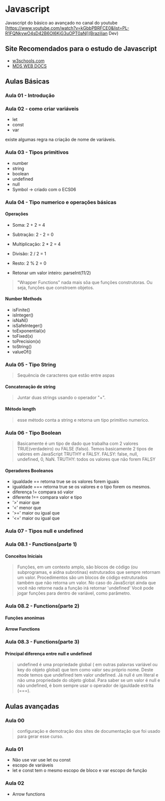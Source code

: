 # Javascript

Javascript do básico ao avançado no canal do youtube
[https://www.youtube.com/watch?v=kGbbPBRFCE0&list=PL-R1FQNkywO4sD42B6OI6KjG3uOPT0aNl](Brazilian Dev)

## Site Recomendados para o estudo de Javascript

- [w3schools.com](https://www.w3schools.com)
- [MDS WEB DOCS](https://developer.mozilla.org/pt-BR/docs/Learn/Getting_started_with_the_web)

## Aulas Básicas

### Aula 01 - Introdução

### Aula 02 - como criar variáveis

- let
- const
- var

existe algumas regra na criação de nome de variáveis.

### Aula 03 - Tipos primitivos

- number
- string
- boolean
- undefined
- null
- Symbol -> criado com o ECS06

### Aula 04 - Tipo numerico e operações básicas

#### Operações

- Soma: 2 + 2 = 4

- Subtração: 2 - 2 = 0

- Multiplicação: 2 * 2 = 4

- Divisão: 2 / 2 = 1

- Resto: 2 % 2 = 0

- Retonar um valor inteiro: parseInt(11/2)

> "Wrapper Functions" nada mais sõa que funções construtoras. Ou seja, funções que constroem objetos.

#### Number Methods

- isFinite()
- isInteger()
- isNaN()
- isSafeInteger()
- toExponential(x)
- toFixed(x)
- toPrecision(x)
- toString()
- valueOf()

### Aula 05 - Tipo String

> Sequência de caracteres que estão entre aspas

#### Concatenação de string

> Juntar duas strings usando o operador "+".

#### Método length

> esse método conta a string e retorna um tipo primitivo numerico.

### Aula 06 - Tipo Boolean

> Basicamente é um tipo de dado que trabalha com 2 valores TRUE(verdadeiro) ou FALSE (falso).
> Temos basicamente 2 tipos de valores em JavaScript TRUTHY e FALSY.
> FALSY: false, null, undefined, 0, NaN.
> TRUTHY: todos os valores que não forem FALSY

#### Operadores Booleanos

- igualdade == retorna true se os valores forem iguais
- igualdade === retorna true se os valores e o tipo forem os mesmos.
- diferença != compara só valor
- diferente !== compara valor e tipo
- '>' maior que
- '<' menor que
- '>=' maior ou igual que
- '<=' maior ou igual que

### Aula 07 - Tipos null e undefined

### Aula 08.1 - Functions(parte 1)

#### Conceitos Iniciais

> Funções, em um contexto amplo, são blocos de código (ou subprogramas, e aidna subrotinas) estruturados que sempre retornam um valor.
> Procedimentos são um blocos de código estruturados também que não retorna um valor.
> No caso do JavaScript ainda que você não retorne nada a função irá retornar 'undefined'
> Você pode jogar funções para dentro de variável, como parâmetro.

### Aula 08.2 - Functions(parte 2)

#### Funções anonimas

#### Arrow Functions

### Aula 08.3 - Functions(parte 3)

#### Principal diferença entre null e undefined

> undefined é uma propriedade global ( em outras palavras variável ou key do objeto global) que tem como valor seu próprio nome. Deste mode temos que undefined tem valor undefined.
> Já null é um literal e não uma propriedade do objeto global. Para saber se um valor é null e não undefined, é bom sempre usar o operador de igauldade estrita (===).

## Aulas avançadas

### Aula 00

> configuração e demotração dos sites de documentação que foi usado para gerar esse curso.

### Aula 01

- Não use var use let ou const
- escopo de variáveis
- let e const tem o mesmo escopo de bloco e var escopo de função

### Aula 02

- Arrow functions
